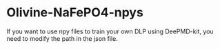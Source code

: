 # Olivine-NaFePO4-npys
If you want to use npy files to train your own DLP using DeePMD-kit, you need to modify the path in the json file.